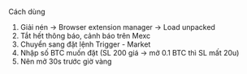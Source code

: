 Cách dùng
1. Giải nén -> Browser extension manager -> Load unpacked
2. Tắt hết thông báo, cảnh báo trên Mexc
3. Chuyển sang đặt lệnh Trigger - Market
4. Nhập số BTC muốn đặt (SL 200 giá -> mở 0.1 BTC thì SL mất 20u)
5. Nên mở 30s trước giờ vàng
